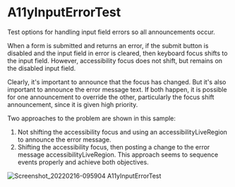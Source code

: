 # A11yInputErrorTest
Test options for handling input field errors so all announcements occur.

When a form is submitted and returns an error, if the submit button is disabled and the 
input field in error is cleared, then keyboard focus shifts to the input field.
However, accessibility focus does not shift, but remains on the disabled input field.

Clearly, it's important to announce that the focus has changed.
But it's also important to announce the error message text.
If both happen, it is possible for one announcement to override the other, 
particularly the focus shift announcement, since it is given high priority.

Two approaches to the problem are shown in this sample:
1. Not shifting the accessibility focus and using an accessibilityLiveRegion to announce the error message.
2. Shifting the accessibility focus, then posting a change to the error message accessibilityLiveRegion. This approach seems to sequence events properly and achieve both objectives.

![Screenshot_20220216-095904 A11yInputErrorTest](https://user-images.githubusercontent.com/85311885/154292806-f35c228c-125e-4aed-b9b2-b2d7bfb00e83.png)
